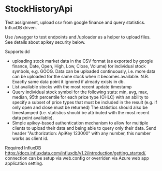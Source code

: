 # StockHistoryApi
Test assignment, upload csv from google finance and query statistics. InfluxDB driven.

Use /swagger to test endpoints and /uploader as a helper to upload files. See details about apikey security below.

Supports:dd
 * uploading stock market data in the CSV format (as exported by google finance, Date, Open, High, Low, Close, Volume) 
 for individual stock symbols, e.g. GOOG. Data can be uploaded continuously, i.e. more data can be uploaded for the same stock when it becomes available.
 N.B. Exactly same data point it ignored if already exists in db.
 * List available stocks with the most recent update timestamp 
 * Query individual stock symbol for the following stats: min, avg, max, median, 95th percentile for each price type (OHLC) 
 with an ability to specify a subset of price types that must be included in the result (e.g. if only open and close must be returned)
 The statistics should also be timestamped (i.e. statistics should be attributed with the most recent data point available).
 * Simple apikey-based authentication mechanism to allow for multiple clients to upload their data and being able to query only their data.
 Send header "Authorization: ApiKey 123000" with any number, this number works as client id.

 
Required InfluxDB https://docs.influxdata.com/influxdb/v1.2/introduction/getting_started/, connection can be setup via web.config 
or overriden via Azure web app application setting.

